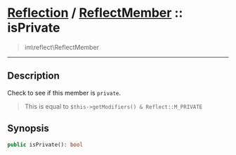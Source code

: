 # [Reflection](reflect.md) / [ReflectMember](reflect-ReflectMember.md) :: isPrivate
 > im\reflect\ReflectMember
____

## Description
Check to see if this member is `private`.

 > This is equal to `$this->getModifiers() & Reflect::M_PRIVATE`  

## Synopsis
```php
public isPrivate(): bool
```
